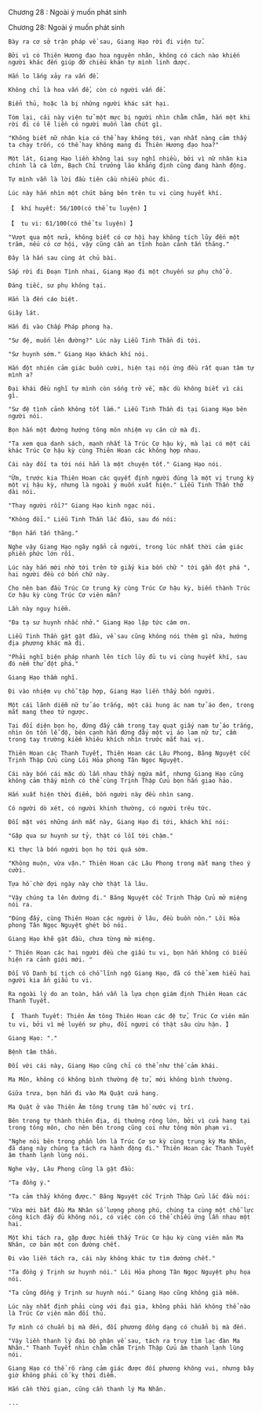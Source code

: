 




Chương 28 : Ngoài ý muốn phát sinh


Chương 28: Ngoài ý muốn phát sinh

	Bày ra cơ sở trận pháp về sau, Giang Hạo rời đi viện tử.

	Bởi vì có Thiên Hương đạo hoa nguyên nhân, không có cách nào khiến người khác đến giúp đỡ chiếu khán tự mình linh dược.

	Hắn lo lắng xảy ra vấn đề.

	Không chỉ là hoa vấn đề, còn có người vấn đề.

	Biển thủ, hoặc là bị những người khác sát hại.

	Tóm lại, cái này viện tử một mực bị người nhìn chằm chằm, hắn một khi rời đi có lẽ liền có người muốn làm chút gì.

	"Không biết nữ nhân kia có thể hay không tới, vạn nhất nàng cảm thấy ta chạy trốn, có thể hay không mang đi Thiên Hương đạo hoa?"

	Một lát, Giang Hạo liền không lại suy nghĩ nhiều, bởi vì nữ nhân kia chính là cá lớn, Bạch Chỉ trưởng lão khẳng định cũng đang hành động.

	Tự mình vẫn là lời đầu tiên cầu nhiều phúc đi.

	Lúc này hắn nhìn một chút bảng bên trên tu vi cùng huyết khí.

	【  khí huyết: 56/100(có thể tu luyện) 】

	【  tu vi: 61/100(có thể tu luyện) 】

	"Vượt qua một nửa, không biết có cơ hội hay không tích lũy đến một trăm, nếu có cơ hội, vậy cũng cần an tĩnh hoàn cảnh tấn thăng."

	Đây là hắn sau cùng át chủ bài.

	Sắp rời đi Đoạn Tình nhai, Giang Hạo đi một chuyến sư phụ chỗ ở.

	Đáng tiếc, sư phụ không tại.

	Hắn là đến cáo biệt.

	Giây lát.

	Hắn đi vào Chấp Pháp phong hạ.

	"Sư đệ, muốn lên đường?" Lúc này Liễu Tinh Thần đi tới.

	"Sư huynh sớm." Giang Hạo khách khí nói.

	Hắn đột nhiên cảm giác buồn cười, hiện tại nội ứng đều rất quan tâm tự mình a?

	Đại khái đều nghĩ tự mình còn sống trở về, mặc dù không biết vì cái gì.

	"Sư đệ tình cảnh không tốt lắm." Liễu Tinh Thần đi tại Giang Hạo bên người nói.

	Bọn hắn một đường hướng tông môn nhiệm vụ căn cứ mà đi.

	"Ta xem qua danh sách, mạnh nhất là Trúc Cơ hậu kỳ, mà lại có một cái khác Trúc Cơ hậu kỳ cùng Thiên Hoan các không hợp nhau.

	Cái này đối ta tới nói hẳn là một chuyện tốt." Giang Hạo nói.

	"Ừm, trước kia Thiên Hoan các quyết định người đúng là một vị trung kỳ một vị hậu kỳ, nhưng là ngoài ý muốn xuất hiện." Liễu Tinh Thần thở dài nói.

	"Thay người rồi?" Giang Hạo kinh ngạc nói.

	"Không đổi." Liễu Tinh Thần lắc đầu, sau đó nói:

	"Bọn hắn tấn thăng."

	Nghe vậy Giang Hạo ngây ngẩn cả người, trong lúc nhất thời cảm giác phiền phức lớn rồi.

	Lúc này hắn mới nhớ tới trên tờ giấy kia bốn chữ " tới gần đột phá ", hai người đều có bốn chữ này.

	Cho nên ban đầu Trúc Cơ trung kỳ cùng Trúc Cơ hậu kỳ, biến thành Trúc Cơ hậu kỳ cùng Trúc Cơ viên mãn?

	Lần này nguy hiểm.

	"Đa tạ sư huynh nhắc nhở." Giang Hạo lập tức cám ơn.

	Liễu Tinh Thần gật gật đầu, về sau cũng không nói thêm gì nữa, hướng địa phương khác mà đi.

	"Phải nghĩ biện pháp nhanh lên tích lũy đủ tu vi cùng huyết khí, sau đó nếm thử đột phá."

	Giang Hạo thầm nghĩ.

	Đi vào nhiệm vụ chỗ tập hợp, Giang Hạo liền thấy bốn người.

	Một cái lãnh diễm nữ tử áo trắng, một cái hung ác nam tử áo đen, trong mắt mang theo tứ ngược.

	Tại đối diện bọn họ, đứng đấy cầm trong tay quạt giấy nam tử áo trắng, nhìn ôn tồn lễ độ, bên cạnh hắn đứng đấy một vị áo lam nữ tử, cầm trong tay trường kiếm khiêu khích nhìn trước mắt hai vị.

	Thiên Hoan các Thanh Tuyết, Thiên Hoan các Lâu Phong, Băng Nguyệt cốc Trịnh Thập Cửu cùng Lôi Hỏa phong Tân Ngọc Nguyệt.

	Cái này bốn cái mặc dù lẫn nhau thấy ngứa mắt, nhưng Giang Hạo cũng không cảm thấy mình có thể cùng Trịnh Thập Cửu bọn hắn giao hảo.

	Hắn xuất hiện thời điểm, bốn người này đều nhìn sang.

	Có người dò xét, có người khinh thường, có người trêu tức.

	Đối mặt với những ánh mắt này, Giang Hạo đi tới, khách khí nói:

	"Gặp qua sư huynh sư tỷ, thật có lỗi tới chậm."

	Kì thực là bốn người bọn họ tới quá sớm.

	"Không muộn, vừa vặn." Thiên Hoan các Lâu Phong trong mắt mang theo ý cười.

	Tựa hồ chờ đợi ngày này chờ thật là lâu.

	"Vậy chúng ta lên đường đi." Băng Nguyệt cốc Trịnh Thập Cửu mở miệng nói ra.

	"Đúng đấy, cùng Thiên Hoan các người ở lâu, đều buồn nôn." Lôi Hỏa phong Tân Ngọc Nguyệt ghét bỏ nói.

	Giang Hạo khẽ gật đầu, chưa từng mở miệng.

	" Thiên Hoan các hai người đều che giấu tu vi, bọn hắn không có biểu hiện ra cảnh giới mới. "

	Đối Vô Danh bí tịch có chỗ lĩnh ngộ Giang Hạo, đã có thể xem hiểu hai người kia ẩn giấu tu vi.

	Ra ngoài lý do an toàn, hắn vẫn là lựa chọn giám định Thiên Hoan các Thanh Tuyết.

	【  Thanh Tuyết: Thiên Âm tông Thiên Hoan các đệ tử, Trúc Cơ viên mãn tu vi, bởi vì mê luyến sư phụ, đối ngươi có thật sâu cừu hận. 】

	Giang Hạo: "."

	Bệnh tâm thần.

	Đối với cái này, Giang Hạo cũng chỉ có thể như thế cảm khái.

	Ma Môn, không có không bình thường đệ tử, mới không bình thường.

	Giữa trưa, bọn hắn đi vào Ma Quật cửa hang.

	Ma Quật ở vào Thiên Âm tông trung tâm hồ nước vị trí.

	Bên trong tự thành thiên địa, dị thường rộng lớn, bởi vì cửa hang tại trong tông môn, cho nên bên trong cũng coi như tông môn phạm vi.

	"Nghe nói bên trong phần lớn là Trúc Cơ sơ kỳ cùng trung kỳ Ma Nhân, đã dạng này chúng ta tách ra hành động đi." Thiên Hoan các Thanh Tuyết âm thanh lạnh lùng nói.

	Nghe vậy, Lâu Phong cũng là gật đầu:

	"Ta đồng ý."

	"Ta cảm thấy không được." Băng Nguyệt cốc Trịnh Thập Cửu lắc đầu nói:

	"Vừa mới bắt đầu Ma Nhân số lượng phong phú, chúng ta cùng một chỗ lực công kích đầy đủ không nói, có việc còn có thể chiếu ứng lẫn nhau một hai.

	Một khi tách ra, gặp được hiếm thấy Trúc Cơ hậu kỳ cùng viên mãn Ma Nhân, cơ bản một con đường chết.

	Đi vào liền tách ra, cái này không khác tự tìm đường chết."

	"Ta đồng ý Trịnh sư huynh nói." Lôi Hỏa phong Tân Ngọc Nguyệt phụ họa nói.

	"Ta cũng đồng ý Trịnh sư huynh nói." Giang Hạo cũng không già mồm.

	Lúc này nhất định phải cùng với đại gia, không phải hắn không thể nào là Trúc Cơ viên mãn đối thủ.

	Tự mình có chuẩn bị mà đến, đối phương đồng dạng có chuẩn bị mà đến.

	"Vậy liền thanh lý đại bộ phận về sau, tách ra truy tìm lạc đàn Ma Nhân." Thanh Tuyết nhìn chằm chằm Trịnh Thập Cửu âm thanh lạnh lùng nói.

	Giang Hạo có thể rõ ràng cảm giác được đối phương không vui, nhưng bây giờ không phải cố kỵ thời điểm.

	Hắn cần thời gian, cũng cần thanh lý Ma Nhân.

	...




